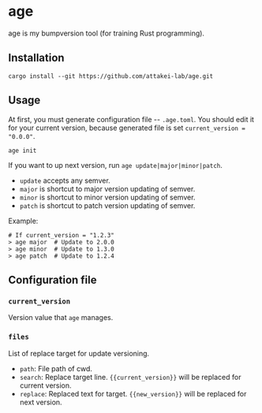 # age

age is my bumpversion tool (for training Rust programming).

## Installation

```
cargo install --git https://github.com/attakei-lab/age.git
```

## Usage

At first, you must generate configuration file -- `.age.toml`.
You should edit it for your current version, because generated file is set `current_version = "0.0.0"`.

```
age init
```

If you want to up next version, run `age update|major|minor|patch`.

* `update` accepts any semver.
* `major` is shortcut to major version updating of semver.
* `minor` is shortcut to minor version updating of semver.
* `patch` is shortcut to patch version updating of semver.

Example:

```console
# If current_version = "1.2.3"
> age major  # Update to 2.0.0
> age minor  # Update to 1.3.0
> age patch  # Update to 1.2.4
```

## Configuration file

### `current_version`

Version value that `age` manages.

### `files`

List of replace target for update versioning.

* `path`: File path of cwd.
* `search`: Replace target line. `{{current_version}}` will be replaced for current version.
* `replace`: Replaced text for target. `{{new_version}}` will be replaced for next version.

